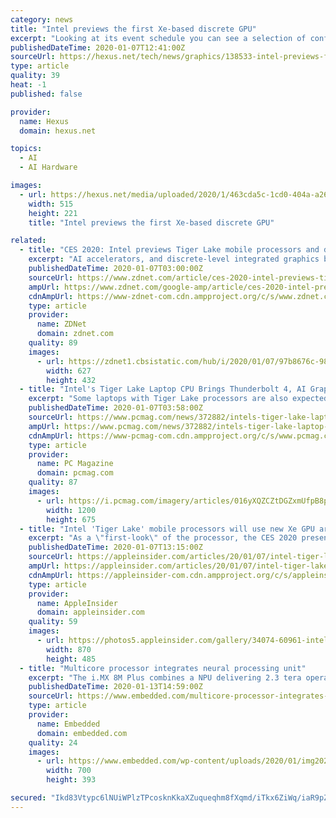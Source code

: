 ```yaml
---
category: news
title: "Intel previews the first Xe-based discrete GPU"
excerpt: "Looking at its event schedule you can see a selection of conferences about AI and automotive type projects. However, we did see the Ghost Canyon NUC, Comet Lake-H processors, and a Tiger Lake ..."
publishedDateTime: 2020-01-07T12:41:00Z
sourceUrl: https://hexus.net/tech/news/graphics/138533-intel-previews-first-xe-based-discrete-gpu/
type: article
quality: 39
heat: -1
published: false

provider:
  name: Hexus
  domain: hexus.net

topics:
  - AI
  - AI Hardware

images:
  - url: https://hexus.net/media/uploaded/2020/1/463cda5c-1cd0-404a-a261-802c7dcef04f.jpg
    width: 515
    height: 221
    title: "Intel previews the first Xe-based discrete GPU"

related:
  - title: "CES 2020: Intel previews Tiger Lake mobile processors and discrete GPU"
    excerpt: "AI accelerators, and discrete-level integrated graphics based on the new Intel Xe graphics architecture,\" the company said. The first Tiger Lake systems are expected to ship later this year. Intel also offered a preview of the first Xe-based discrete GPU ..."
    publishedDateTime: 2020-01-07T03:00:00Z
    sourceUrl: https://www.zdnet.com/article/ces-2020-intel-previews-tiger-lake-mobile-processors-and-discrete-gpu/
    ampUrl: https://www.zdnet.com/google-amp/article/ces-2020-intel-previews-tiger-lake-mobile-processors-and-discrete-gpu/
    cdnAmpUrl: https://www-zdnet-com.cdn.ampproject.org/c/s/www.zdnet.com/google-amp/article/ces-2020-intel-previews-tiger-lake-mobile-processors-and-discrete-gpu/
    type: article
    provider:
      name: ZDNet
      domain: zdnet.com
    quality: 89
    images:
      - url: https://zdnet1.cbsistatic.com/hub/i/2020/01/07/97b8676c-9886-4528-b8e9-30514da51ca5/intel-tiger-lake-4.jpg
        width: 627
        height: 432
  - title: "Intel's Tiger Lake Laptop CPU Brings Thunderbolt 4, AI Graphics Processing"
    excerpt: "Some laptops with Tiger Lake processors are also expected to use Intel's upcoming discrete GPU, called the DGX1. Intel teased its discrete graphics processor last year at Computex, and at CES here it showed off a working demo of the GPU running Destiny 2 ..."
    publishedDateTime: 2020-01-07T03:58:00Z
    sourceUrl: https://www.pcmag.com/news/372882/intels-tiger-lake-laptop-cpu-brings-thunderbolt-4-ai-graph
    ampUrl: https://www.pcmag.com/news/372882/intels-tiger-lake-laptop-cpu-brings-thunderbolt-4-ai-graph?amp=1
    cdnAmpUrl: https://www-pcmag-com.cdn.ampproject.org/c/s/www.pcmag.com/news/372882/intels-tiger-lake-laptop-cpu-brings-thunderbolt-4-ai-graph?amp=1
    type: article
    provider:
      name: PC Magazine
      domain: pcmag.com
    quality: 87
    images:
      - url: https://i.pcmag.com/imagery/articles/016yXQZCZtDGZxmUfpB8pav-3.fit_lpad.size_1200x675.jpg
        width: 1200
        height: 675
  - title: "Intel 'Tiger Lake' mobile processors will use new Xe GPU architecture"
    excerpt: "As a \"first-look\" of the processor, the CES 2020 presentation offered a general overview for the chips, which will have optimizations for the CPU, AI accelerators, and the GPU to achieve \"double ..."
    publishedDateTime: 2020-01-07T13:15:00Z
    sourceUrl: https://appleinsider.com/articles/20/01/07/intel-tiger-lake-mobile-processors-will-use-new-xe-gpu-architecture
    ampUrl: https://appleinsider.com/articles/20/01/07/intel-tiger-lake-mobile-processors-will-use-new-xe-gpu-architecture/amp/
    cdnAmpUrl: https://appleinsider-com.cdn.ampproject.org/c/s/appleinsider.com/articles/20/01/07/intel-tiger-lake-mobile-processors-will-use-new-xe-gpu-architecture/amp/
    type: article
    provider:
      name: AppleInsider
      domain: appleinsider.com
    quality: 59
    images:
      - url: https://photos5.appleinsider.com/gallery/34074-60961-intel-tiger-lake-board-xl.jpg
        width: 870
        height: 485
  - title: "Multicore processor integrates neural processing unit"
    excerpt: "The i.MX 8M Plus combines a NPU delivering 2.3 tera operations per second (TOPS) with a Quad-core Arm Cortex-A53 sub-system running at up to 2 GHz, an independent real-time sub-system with an 800-MHz Cortex-M7, a 800-MHz audio DSP for voice and natural language processing, dual camera image signal processors (ISPs), and a 3D GPU for rich ..."
    publishedDateTime: 2020-01-13T14:59:00Z
    sourceUrl: https://www.embedded.com/multicore-processor-integrates-neural-processing-unit/
    type: article
    provider:
      name: Embedded
      domain: embedded.com
    quality: 24
    images:
      - url: https://www.embedded.com/wp-content/uploads/2020/01/img20200113094030NXP-unveils-first-i-MX-applicati_0.jpg
        width: 700
        height: 393

secured: "Ikd83Vtypc6lNUiWPlzTPcosknKkaXZuqueqhm8fXqmd/iTkx6ZiWq/iaR9pZSsdbza/mjaGhh80hbtbAhJGldH0IE3o9hFHeZIE7nfHPlGt3E/FXESET5g0UCx4bohH7cgkR5Lrbnn5T8GCUdD4Iswfqhkis9RjQUg6Eh491o46N5OZ3mJ1L+Tst+vXB81peTvpQd5emWTfqhRkEOdu+4v/wMKVPVhw5iYyY6gjJdK5JniVfnNdaLD2MXFOVAp2Fyan7n9GRLRpGk93ajq0ynPJMEOkb6aS35N2JaMGEng=;TJdzXoAcOJqik4K84LElkg=="
---
```


